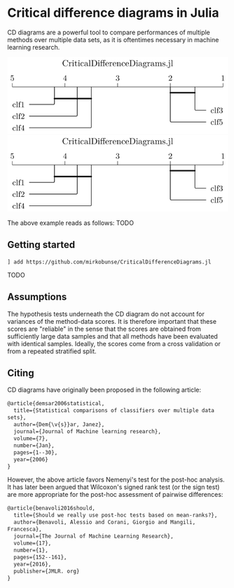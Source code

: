 # Critical difference diagrams in Julia

CD diagrams are a powerful tool to compare performances of multiple methods over multiple data sets, as it is oftentimes necessary in machine learning research.

![Alt text](./.example.svg)
<img src="./.example.svg">

The above example reads as follows: TODO


## Getting started

```
] add https://github.com/mirkobunse/CriticalDifferenceDiagrams.jl
```

TODO


## Assumptions

The hypothesis tests underneath the CD diagram do not account for variances of the method-data scores. It is therefore important that these scores are "reliable" in the sense that the scores are obtained from sufficiently large data samples and that all methods have been evaluated with identical samples. Ideally, the scores come from a cross validation or from a repeated stratified split.


## Citing

CD diagrams have originally been proposed in the following article:

```
@article{demsar2006statistical,
  title={Statistical comparisons of classifiers over multiple data sets},
  author={Dem{\v{s}}ar, Janez},
  journal={Journal of Machine learning research},
  volume={7},
  number={Jan},
  pages={1--30},
  year={2006}
}
```

However, the above article favors Nemenyi's test for the post-hoc analysis.
It has later been argued that Wilcoxon's signed rank test (or the sign test)
are more appropriate for the post-hoc assessment of pairwise differences:

```
@article{benavoli2016should,
  title={Should we really use post-hoc tests based on mean-ranks?},
  author={Benavoli, Alessio and Corani, Giorgio and Mangili, Francesca},
  journal={The Journal of Machine Learning Research},
  volume={17},
  number={1},
  pages={152--161},
  year={2016},
  publisher={JMLR. org}
}
```
